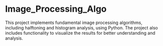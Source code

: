 # Image_Processing_Algo
 
This project implements fundamental image processing algorithms, including halftoning and histogram analysis, using Python. The project also includes functionality to visualize the results for better understanding and analysis.
